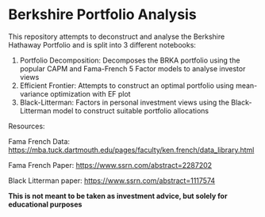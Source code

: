 # Berkshire Portfolio Analysis

This repository attempts to deconstruct and analyse the Berkshire Hathaway Portfolio and is split into 3 different notebooks:

1) Portfolio Decomposition: Decomposes the BRKA portfolio using the popular CAPM and Fama-French 5 Factor models to analyse investor views
2) Efficient Frontier: Attempts to construct an optimal portfolio using mean-variance optimization with EF plot
3) Black-Litterman: Factors in personal investment views using the Black-Litterman model to construct suitable portfolio allocations


Resources:

Fama French Data: https://mba.tuck.dartmouth.edu/pages/faculty/ken.french/data_library.html

Fama French Paper: https://www.ssrn.com/abstract=2287202

Black Litterman paper: https://www.ssrn.com/abstract=1117574

**This is not meant to be taken as investment advice, but solely for educational purposes**
